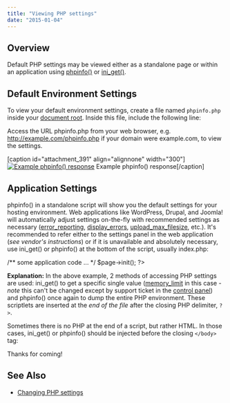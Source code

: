 ```yaml
---
title: "Viewing PHP settings"
date: "2015-01-04"
---
```


## Overview

Default PHP settings may be viewed either as a standalone page or within an application using [phpinfo()](http://php.net/phpinfo) or [ini\_get()](http://php.net/ini_get).

## Default Environment Settings

To view your default environment settings, create a file named `phpinfo.php` inside your [document root](https://kb.apnscp.com/web-content/where-is-site-content-served-from/). Inside this file, include the following line:

<?php phpinfo(); ?>

Access the URL phpinfo.php from your web browser, e.g. http://example.com/phpinfo.php if your domain were example.com, to view the settings.

\[caption id="attachment\_391" align="alignnone" width="300"\][![Example phpinfo() response](https://kb.apnscp.com/wp-content/uploads/2015/01/phpinfo-example-300x288.png)](https://kb.apnscp.com/wp-content/uploads/2015/01/phpinfo-example.png) Example phpinfo() response\[/caption\]

## Application Settings

phpinfo() in a standalone script will show you the default settings for your hosting environment. Web applications like WordPress, Drupal, and Joomla! will automatically adjust settings on-the-fly with recommended settings as necessary ([error\_reporting](http://php.net/manual/en/errorfunc.configuration.php#ini.error-reporting), [display\_errors](http://php.net/manual/en/errorfunc.configuration.php#ini.display-errors), [upload\_max\_filesize](http://php.net/manual/en/ini.core.php#ini.upload-max-filesize), etc.). It's recommended to refer either to the settings panel in the web application (_see vendor's instructions_) or if it is unavailable and absolutely necessary, use ini\_get() or phpinfo() at the bottom of the script, usually index.php:

/\*\* some application code ... \*/
$page->init();
?>

<?php print "memory\_limit setting: "; ini\_get('memory\_limit'); ?>

<?php phpinfo(); ?>

**Explanation:** In the above example, 2 methods of accessing PHP settings are used: ini\_get() to get a specific single value ([memory\_limit](http://php.net/manual/en/ini.core.php#ini.memory-limit) in this case - _note_ this can't be changed except by support ticket in the [control panel](https://kb.apnscp.com/control-panel/logging-into-the-control-panel/)) and phpinfo() once again to dump the entire PHP environment. These scriptlets are inserted at the _end of the file_ after the closing PHP delimiter, `?>`.

Sometimes there is no PHP at the end of a script, but rather HTML. In those cases, ini\_get() or phpinfo() should be injected before the closing `</body>` tag:

<!--- some html ... -->
<span>Thanks for coming!</span>
<?php print "memory\_limit setting: "; ini\_get('memory\_limit'); ?>
<?php phpinfo(); ?>
</body>
</html>

## See Also

- [Changing PHP settings](https://kb.apnscp.com/php/changing-php-settings/)
